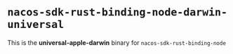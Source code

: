 # `nacos-sdk-rust-binding-node-darwin-universal`

This is the **universal-apple-darwin** binary for `nacos-sdk-rust-binding-node`
